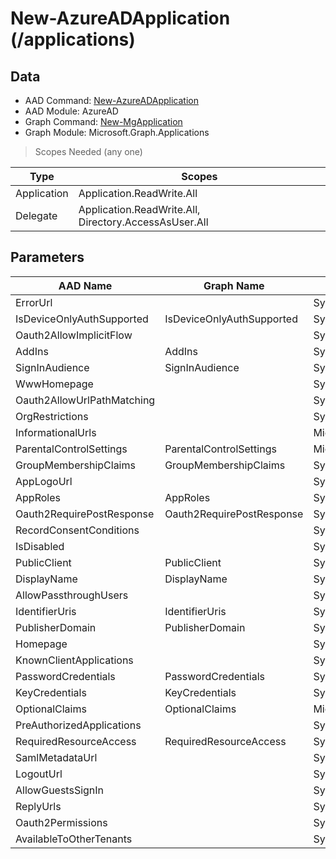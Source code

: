 # New-AzureADApplication (/applications)

## Data

+ AAD Command: [New-AzureADApplication](https://docs.microsoft.com/en-us/powershell/module/AzureAD/New-AzureADApplication)
+ AAD Module: AzureAD
+ Graph Command: [New-MgApplication](https://docs.microsoft.com/en-us/powershell/module/Microsoft.Graph.Applications/New-MgApplication)
+ Graph Module: Microsoft.Graph.Applications

> Scopes Needed (any one)

|Type|Scopes|
|---|---|
|Application|Application.ReadWrite.All|
|Delegate|Application.ReadWrite.All, Directory.AccessAsUser.All|

## Parameters

|AAD Name|Graph Name|AAD Type|Graph Type|Infos|
|---|---|---|---|---|
|ErrorUrl||System.String|||
|IsDeviceOnlyAuthSupported|IsDeviceOnlyAuthSupported|System.Nullable/System.Boolean|System.Management.Automation.SwitchParameter||
|Oauth2AllowImplicitFlow||System.Nullable/System.Boolean|||
|AddIns|AddIns|System.Collections.Generic.List/Microsoft.Open.AzureAD.Model.AddIn|Microsoft.Graph.PowerShell.Models.IMicrosoftGraphAddIn[]||
|SignInAudience|SignInAudience|System.String|System.String||
|WwwHomepage||System.String|||
|Oauth2AllowUrlPathMatching||System.Nullable/System.Boolean|||
|OrgRestrictions||System.Collections.Generic.List/System.String|||
|InformationalUrls||Microsoft.Open.AzureAD.Model.InformationalUrl|||
|ParentalControlSettings|ParentalControlSettings|Microsoft.Open.AzureAD.Model.ParentalControlSettings|Microsoft.Graph.PowerShell.Models.IMicrosoftGraphParentalControlSettings||
|GroupMembershipClaims|GroupMembershipClaims|System.String|System.String||
|AppLogoUrl||System.String|||
|AppRoles|AppRoles|System.Collections.Generic.List/Microsoft.Open.AzureAD.Model.AppRole|Microsoft.Graph.PowerShell.Models.IMicrosoftGraphAppRole[]||
|Oauth2RequirePostResponse|Oauth2RequirePostResponse|System.Nullable/System.Boolean|System.Management.Automation.SwitchParameter||
|RecordConsentConditions||System.String|||
|IsDisabled||System.Nullable/System.Boolean|||
|PublicClient|PublicClient|System.Nullable/System.Boolean|Microsoft.Graph.PowerShell.Models.IMicrosoftGraphPublicClientApplication||
|DisplayName|DisplayName|System.String|System.String||
|AllowPassthroughUsers||System.Nullable/System.Boolean|||
|IdentifierUris|IdentifierUris|System.Collections.Generic.List/System.String|System.String[]||
|PublisherDomain|PublisherDomain|System.String|System.String||
|Homepage||System.String|||
|KnownClientApplications||System.Collections.Generic.List/System.String|||
|PasswordCredentials|PasswordCredentials|System.Collections.Generic.List/Microsoft.Open.AzureAD.Model.PasswordCredential|Microsoft.Graph.PowerShell.Models.IMicrosoftGraphPasswordCredential[]||
|KeyCredentials|KeyCredentials|System.Collections.Generic.List/Microsoft.Open.AzureAD.Model.KeyCredential|Microsoft.Graph.PowerShell.Models.IMicrosoftGraphKeyCredential[]||
|OptionalClaims|OptionalClaims|Microsoft.Open.AzureAD.Model.OptionalClaims|Microsoft.Graph.PowerShell.Models.IMicrosoftGraphOptionalClaims||
|PreAuthorizedApplications||System.Collections.Generic.List/Microsoft.Open.AzureAD.Model.PreAuthorizedApplication|||
|RequiredResourceAccess|RequiredResourceAccess|System.Collections.Generic.List/Microsoft.Open.AzureAD.Model.RequiredResourceAccess|Microsoft.Graph.PowerShell.Models.IMicrosoftGraphRequiredResourceAccess[]||
|SamlMetadataUrl||System.String|||
|LogoutUrl||System.String|||
|AllowGuestsSignIn||System.Nullable/System.Boolean|||
|ReplyUrls||System.Collections.Generic.List/System.String|||
|Oauth2Permissions||System.Collections.Generic.List/Microsoft.Open.AzureAD.Model.OAuth2Permission|||
|AvailableToOtherTenants||System.Nullable/System.Boolean|||

